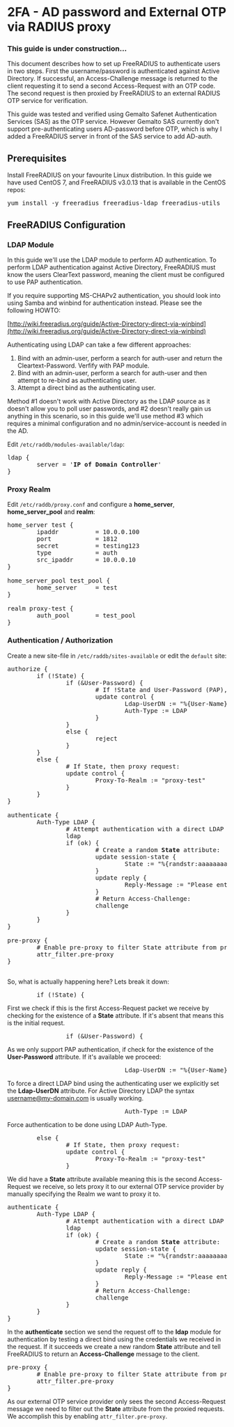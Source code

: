 # 2FA - AD password and External OTP via RADIUS proxy

### This guide is under construction...

This document describes how to set up FreeRADIUS to authenticate users in two steps. First the username/password is authenticated against Active Directory. If successful, an Access-Challenge message is returned to the client requesting it to send a second Access-Request with an OTP code. The second request is then proxied by FreeRADIUS to an external RADIUS OTP service for verification.

This guide was tested and verified using Gemalto Safenet Authentication Services (SAS) as the OTP service. However Gemalto SAS currently don't support pre-authenticating users AD-password before OTP, which is why I added a FreeRADIUS server in front of the SAS service to add AD-auth.

## Prerequisites

Install FreeRADIUS on your favourite Linux distribution. In this guide we have used CentOS 7, and FreeRADIUS v3.0.13 that is available in the CentOS repos:

<pre>
yum install -y freeradius freeradius-ldap freeradius-utils
</pre>

## FreeRADIUS Configuration

### LDAP Module

In this guide we'll use the LDAP module to perform AD authentication. To perform LDAP authentication against Active Directory, FreeRADIUS must know the users ClearText password, meaning the client must be configured to use PAP authentication. 

If you require supporting MS-CHAPv2 authentication, you should look into using Samba and winbind for authentication instead. Please see the following HOWTO:

[http://wiki.freeradius.org/guide/Active-Directory-direct-via-winbind](http://wiki.freeradius.org/guide/Active-Directory-direct-via-winbind)

Authenticating using LDAP can take a few different approaches:

1. Bind with an admin-user, perform a search for auth-user and return the Cleartext-Password. Verfify with PAP module.
2. Bind with an admin-user, perform a search for auth-user and then attempt to re-bind as authenticating user.
3. Attempt a direct bind as the authenticating user.

Method #1 doesn't work with Active Directory as the LDAP source as it doesn't allow you to poll user passwords, and #2 doesn't really gain us anything in this scenario, so in this guide we'll use method #3 which requires a minimal configuration and no admin/service-account is needed in the AD.

Edit `/etc/raddb/modules-available/ldap`:

<pre>
ldap {
        server = '<b>IP of Domain Controller</b>'
}
</pre>

### Proxy Realm

Edit `/etc/raddb/proxy.conf` and configure a <b>home_server</b>, <b>home_server_pool</b> and <b>realm</b>:

<pre>
home_server test {
        ipaddr          = 10.0.0.100
        port            = 1812
        secret          = testing123
        type            = auth
        src_ipaddr      = 10.0.0.10
}

home_server_pool test_pool {
        home_server     = test
}

realm proxy-test {
        auth_pool       = test_pool
}
</pre>

### Authentication / Authorization

Create a new site-file in `/etc/raddb/sites-available` or edit the `default` site:

<pre>
authorize {
        if (!State) {
                if (&User-Password) {
                        # If !State and User-Password (PAP), then force LDAP:
                        update control {
                                Ldap-UserDN := "%{User-Name}@my-domain.com"
                                Auth-Type := LDAP
                        }
                }
                else {
                        reject
                }
        }
        else {
                # If State, then proxy request:
                update control {
                        Proxy-To-Realm := "proxy-test"
                }
        }
}

authenticate {
        Auth-Type LDAP {
                # Attempt authentication with a direct LDAP bind:
                ldap
                if (ok) {
                        # Create a random <b>State</b> attribute:
                        update session-state {
                                State := "%{randstr:aaaaaaaaaaaaaaaa}"
                        }
                        update reply {
                                Reply-Message := "Please enter OTP"
                        }
                        # Return Access-Challenge:
                        challenge
                }
        }
}

pre-proxy {
        # Enable pre-proxy to filter State attribute from proxied requests:
        attr_filter.pre-proxy
}

</pre>

So, what is actually happening here? Lets break it down:

<pre>
        if (!State) {
</pre>

First we check if this is the first Access-Request packet we receive by checking for the existence of a <b>State</b> attribute. If it's absent that means this is the initial request.

<pre>
                if (&User-Password) {
</pre>

As we only support PAP authentication, if check for the existence of the <b>User-Password</b> attribute. If it's available we proceed:

<pre>
                                Ldap-UserDN := "%{User-Name}@my-domain.com"
</pre>

To force a direct LDAP bind using the authenticating user we explicitly set the <b>Ldap-UserDN</b> attribute. For Active Directory LDAP the syntax username@my-domain.com is usually working.

<pre>
                                Auth-Type := LDAP
</pre>

Force authentication to be done using LDAP Auth-Type.

<pre>
        else {
                # If State, then proxy request:
                update control {
                        Proxy-To-Realm := "proxy-test"
                }
</pre>

We did have a <b>State</b> attribute available meaning this is the second Access-Request we receive, so lets proxy it to our external OTP service provider by manually specifying the Realm we want to proxy it to.

<pre>
authenticate {
        Auth-Type LDAP {
                # Attempt authentication with a direct LDAP bind:
                ldap
                if (ok) {
                        # Create a random <b>State</b> attribute:
                        update session-state {
                                State := "%{randstr:aaaaaaaaaaaaaaaa}"
                        }
                        update reply {
                                Reply-Message := "Please enter OTP"
                        }
                        # Return Access-Challenge:
                        challenge
                }
        }
}
</pre>

In the <b>authenticate</b> section we send the request off to the <b>ldap</b> module for authentication by testing a direct bind using the credentials we received in the request. If it succeeds we create a new random <b>State</b> attribute and tell FreeRADIUS to return an <b>Access-Challenge</b> message to the client.

<pre>
pre-proxy {
        # Enable pre-proxy to filter State attribute from proxied requests:
        attr_filter.pre-proxy
}
</pre>

As our external OTP service provider only sees the second Access-Request message we need to filter out the <b>State</b> attribute from the proxied requests. We accomplish this by enabling `attr_filter.pre-proxy`.
